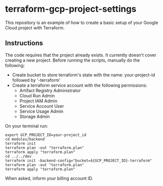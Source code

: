 # terraform-gcp-project-settings

This repository is an example of how to create a basic setup of your Google Cloud project with Terraform.


## Instructions

The code requires that the project already exists. It currently doesn't cover creating a new project.
Before running the scripts, manually do the following:

- Create bucket to store terraform's state with the name: your-project-id followed by '-terraform'
- Create a terraform service account with the following permissions:
  - Artifact Registry Administrator
  - Cloud Run Admin
  - Project IAM Admin
  - Service Account User
  - Service Usage Admin
  - Storage Admin


On your terminal run:

```
export GCP_PROJECT_ID=your-project_id
cd modules/backend
terraform init
terraform plan -out "terraform.plan"
terraform apply "terraform.plan"
cd ../../dev
terraform init -backend-config="bucket=${GCP_PROJECT_ID}-terraform"
terraform plan -out "terraform.plan"
terraform apply "terraform.plan"
```

When asked, inform your billing account ID.